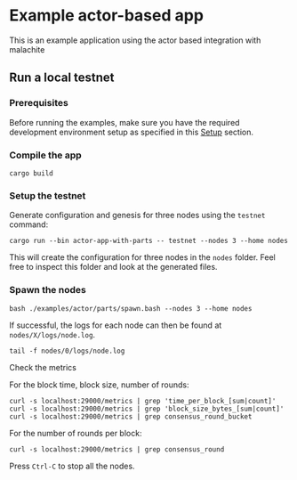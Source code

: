 
# Example actor-based app

This is an example application using the actor based integration with malachite

## Run a local testnet

### Prerequisites

Before running the examples, make sure you have the required development environment setup as specified in this [Setup](../../../CONTRIBUTING_CODE.md#setup) section.

### Compile the app

```
cargo build
```

### Setup the testnet

Generate configuration and genesis for three nodes using the `testnet` command:

```
cargo run --bin actor-app-with-parts -- testnet --nodes 3 --home nodes
```

This will create the configuration for three nodes in the `nodes` folder. Feel free to inspect this folder and look at the generated files.

### Spawn the nodes

```
bash ./examples/actor/parts/spawn.bash --nodes 3 --home nodes
```

If successful, the logs for each node can then be found at `nodes/X/logs/node.log`.

```
tail -f nodes/0/logs/node.log
```

Check the metrics

For the block time, block size, number of rounds:

```
curl -s localhost:29000/metrics | grep 'time_per_block_[sum|count]'
curl -s localhost:29000/metrics | grep 'block_size_bytes_[sum|count]'
curl -s localhost:29000/metrics | grep consensus_round_bucket
```

For the number of rounds per block:

```
curl -s localhost:29000/metrics | grep consensus_round
```

Press `Ctrl-C` to stop all the nodes.

